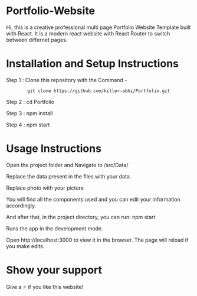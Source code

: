 # Portfolio-Website
Hi, this is a creative professional multi page Portfolio Website Template built with React. It is a modern react website with React Router to switch between differnet pages.

# Installation and Setup Instructions
  Step 1 : Clone this repository with the Command -
  
            git clone https://github.com/killer-abhi/Portfolio.git
  
  Step 2 : cd Portfolio
  
  Step 3 : npm install
  
  Step 4 : npm start

# Usage Instructions
  
  Open the project folder and Navigate to /src/Data/ 
  
  Replace the data present in the files with your data.
  
  Replace photo with your picture
  
  You will find all the components used and you can edit your information accordingly.

And after that, in the project directory, you can run: npm start

Runs the app in the development mode.

Open http://localhost:3000 to view it in the browser. The page will reload if you make edits.

# Show your support

Give a ⭐ if you like this website!

